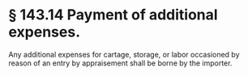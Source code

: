 # § 143.14   Payment of additional expenses.

Any additional expenses for cartage, storage, or labor occasioned by reason of an entry by appraisement shall be borne by the importer. 




